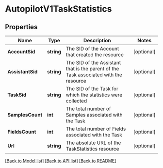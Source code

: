 # AutopilotV1TaskStatistics

## Properties

Name | Type | Description | Notes
------------ | ------------- | ------------- | -------------
**AccountSid** | **string** | The SID of the Account that created the resource |[optional] 
**AssistantSid** | **string** | The SID of the Assistant that is the parent of the Task associated with the resource |[optional] 
**TaskSid** | **string** | The SID of the Task for which the statistics were collected |[optional] 
**SamplesCount** | **int** | The total number of Samples associated with the Task |[optional] 
**FieldsCount** | **int** | The total number of Fields associated with the Task |[optional] 
**Url** | **string** | The absolute URL of the TaskStatistics resource |[optional] 

[[Back to Model list]](../README.md#documentation-for-models) [[Back to API list]](../README.md#documentation-for-api-endpoints) [[Back to README]](../README.md)


